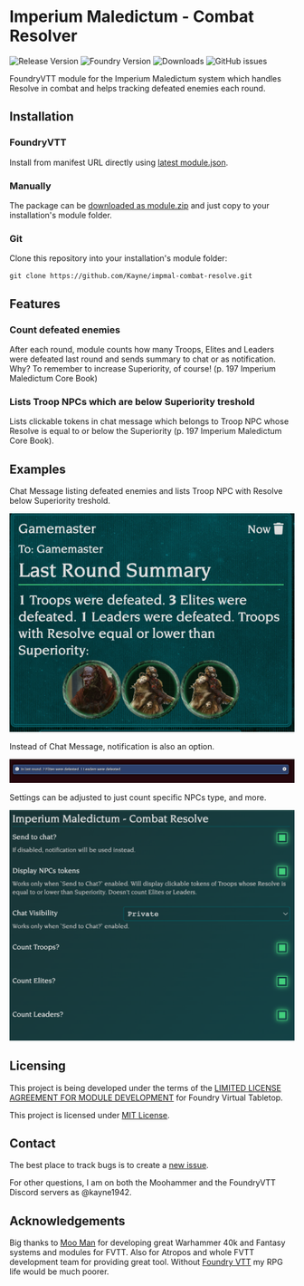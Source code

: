 # Imperium Maledictum - Combat Resolver

![Release Version](https://img.shields.io/github/v/release/kayne/impmal-combat-resolve)
![Foundry Version](https://img.shields.io/badge/dynamic/json.svg?url=https://github.com/kayne/impmal-combat-resolve/releases/latest/download/module.json&label=foundry%20version&query=$.compatibility.verified&colorB=blueviolet)
![Downloads](https://img.shields.io/github/downloads/kayne/impmal-combat-resolve/total)
![GitHub issues](https://img.shields.io/github/issues/kayne/impmal-combat-resolve?colorB=red)

FoundryVTT module for the Imperium Maledictum system which handles Resolve in combat and helps tracking defeated enemies each round.

## Installation

### FoundryVTT

Install from manifest URL directly using [latest module.json](https://github.com/Kayne/impmal-combat-resolve/releases/latest/download/module.json).

### Manually

The package can be [downloaded as module.zip](https://github.com/Kayne/impmal-combat-resolve/releases/latest/download/module.zip) and just copy to your installation's module folder.

### Git

Clone this repository into your installation's module folder:
```
git clone https://github.com/Kayne/impmal-combat-resolve.git
```

## Features

### Count defeated enemies

After each round, module counts how many Troops, Elites and Leaders were defeated last round and sends summary to chat or as notification. Why? To remember to increase Superiority, of course! (p. 197 Imperium Maledictum Core Book)

### Lists Troop NPCs which are below Superiority treshold

Lists clickable tokens in chat message which belongs to Troop NPC whose Resolve is equal to or below the Superiority (p. 197 Imperium Maledictum Core Book). 

## Examples

Chat Message listing defeated enemies and lists Troop NPC with Resolve below Superiority treshold.

![](metadata/example_1.png)

Instead of Chat Message, notification is also an option.

![](metadata/example_2.png)

Settings can be adjusted to just count specific NPCs type, and more.

![](metadata/example_3.png)

## Licensing
This project is being developed under the terms of the [LIMITED LICENSE AGREEMENT FOR MODULE DEVELOPMENT](https://foundryvtt.com/article/license/) for Foundry Virtual Tabletop.

This project is licensed under [MIT License](https://raw.githubusercontent.com/Kayne/impmal-combat-resolve/main/LICENSE).

## Contact

The best place to track bugs is to create a [new issue](https://github.com/kayne/impmal-combat-resolve/issues/new).

For other questions, I am on both the Moohammer and the FoundryVTT Discord servers as @kayne1942.

## Acknowledgements

Big thanks to [Moo Man](https://github.com/moo-man) for developing great Warhammer 40k and Fantasy systems and modules for FVTT.
Also for Atropos and whole FVTT development team for providing great tool. Without [Foundry VTT](https://foundryvtt.com) my RPG life would be much poorer.